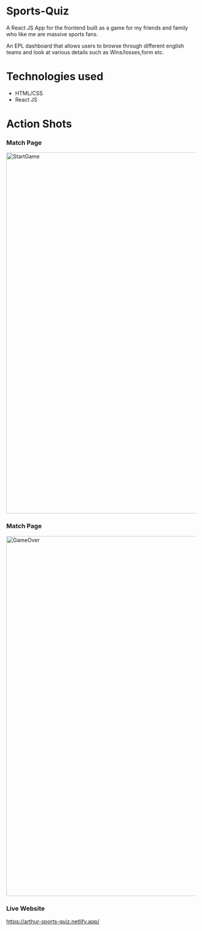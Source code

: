 # Sports-Quiz

A React JS App for the frontend built as a game for my friends and family who like me are massive sports fans.

An EPL dashboard that allows users to browse through different english teams and look at various details such as Wins/losses,form etc.

# Technologies used
- HTML/CSS
- React JS


# Action Shots

### Match Page
<img width="960" alt="StartGame" src="https://github.com/ArthurAnyanjo/Sports-Quiz/assets/30736788/271f1e2d-3190-4360-b90e-ef1f288a388c">


### Match Page
<img width="957" alt="GameOver" src="https://github.com/ArthurAnyanjo/Sports-Quiz/assets/30736788/01a807ad-d322-4872-bc78-e7c1cf5affef">


### Live Website
https://arthur-sports-quiz.netlify.app/

